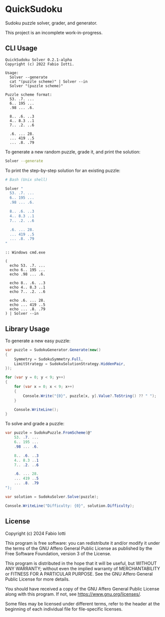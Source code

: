 QuickSudoku
===========

Sudoku puzzle solver, grader, and generator.

This project is an incomplete work-in-progress.


## CLI Usage

```plaintext
QuickSudoku Solver 0.2.1-alpha
Copyright (c) 2022 Fabio Iotti.

Usage:
  Solver --generate
  cat "(puzzle scheme)" | Solver --in
  Solver "(puzzle scheme)"

Puzzle scheme format:
  53. .7. ...
  6.. 195 ...
  .98 ... .6.

  8.. .6. ..3
  4.. 8.3 ..1
  7.. .2. ..6

  .6. ... 28.
  ... 419 ..5
  ... .8. .79
```

To generate a new random puzzle, grade it, and print the solution:

```bash
Solver --generate
```

To print the step-by-step solution for an existing puzzle:

```bash
# Bash (Unix shell)

Solver "
  53. .7. ...
  6.. 195 ...
  .98 ... .6.

  8.. .6. ..3
  4.. 8.3 ..1
  7.. .2. ..6

  .6. ... 28.
  ... 419 ..5
  ... .8. .79
"
```

```batch
:: Windows cmd.exe

(
  echo 53. .7. ...
  echo 6.. 195 ...
  echo .98 ... .6.

  echo 8.. .6. ..3
  echo 4.. 8.3 ..1
  echo 7.. .2. ..6

  echo .6. ... 28.
  echo ... 419 ..5
  echo ... .8. .79
) | Solver --in
```


## Library Usage

To generate a new easy puzzle:

```csharp
var puzzle = SudokuGenerator.Generate(new()
{
    Symmetry = SudokuSymmetry.Full,
    LimitStrategy = SudokuSolutionStrategy.HiddenPair,
});

for (var y = 0; y < 9; y++)
{
    for (var x = 0; x < 9; x++)
    {
        Console.Write("{0}", puzzle[x, y].Value?.ToString() ?? " ");
    }

    Console.WriteLine();
}
```

To solve and grade a puzzle:

```csharp
var puzzle = SudokuPuzzle.FromScheme(@"
    53. .7. ...
    6.. 195 ...
    .98 ... .6.

    8.. .6. ..3
    4.. 8.3 ..1
    7.. .2. ..6

    .6. ... 28.
    ... 419 ..5
    ... .8. .79
");

var solution = SudokuSolver.Solve(puzzle);

Console.WriteLine("Difficulty: {0}", solution.Difficulty);
```


## License

Copyright (c) 2024 Fabio Iotti

This program is free software: you can redistribute it and/or modify it under
the terms of the GNU Affero General Public License as published by the Free
Software Foundation, version 3 of the License.

This program is distributed in the hope that it will be useful, but WITHOUT ANY
WARRANTY; without even the implied warranty of MERCHANTABILITY or FITNESS FOR A
PARTICULAR PURPOSE. See the GNU Affero General Public License for more details.

You should have received a copy of the GNU Affero General Public License along
with this program. If not, see https://www.gnu.org/licenses/.

Some files may be licensed under different terms, refer to the header at the
beginning of each individual file for file-specific licenses.
